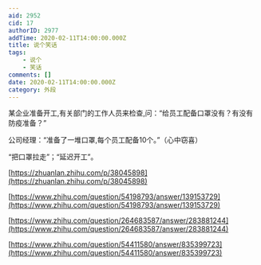 ```yaml
---
aid: 2952
cid: 17
authorID: 2977
addTime: 2020-02-11T14:00:00.000Z
title: 说个笑话
tags:
    - 说个
    - 笑话
comments: []
date: 2020-02-11T14:00:00.000Z
category: 外段
---
```


某企业准备开工,有关部门的工作人员来检查,问：“给员工配备口罩没有？有没有防疫准备？”

公司经理：“准备了一堆口罩,每个员工配备10个。”（心中窃喜）

“把口罩拉走”；“延迟开工”。

[https://zhuanlan.zhihu.com/p/38045898](https://zhuanlan.zhihu.com/p/38045898)

[https://www.zhihu.com/question/54198793/answer/139153729](https://www.zhihu.com/question/54198793/answer/139153729)

[https://www.zhihu.com/question/264683587/answer/283881244](https://www.zhihu.com/question/264683587/answer/283881244)

[https://www.zhihu.com/question/54411580/answer/835399723](https://www.zhihu.com/question/54411580/answer/835399723)
